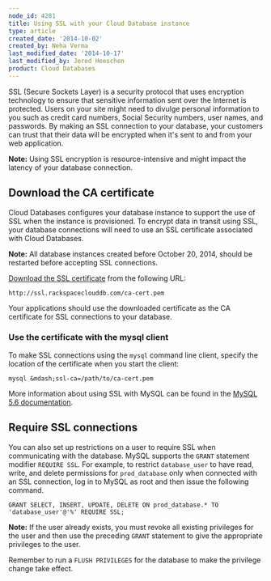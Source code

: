 ```yaml
---
node_id: 4281
title: Using SSL with your Cloud Database instance
type: article
created_date: '2014-10-02'
created_by: Neha Verma
last_modified_date: '2014-10-17'
last_modified_by: Jered Heeschen
product: Cloud Databases
---
```


SSL (Secure Sockets Layer) is a security protocol that uses encryption
technology to ensure that sensitive information sent over the Internet
is protected. Users on your site might need to divulge personal
information to you such as credit card numbers, Social Security numbers,
user names, and passwords. By making an SSL connection to your database,
your customers can trust that their data will be encrypted when it's
sent to and from your web application.

**Note:** Using SSL encryption is resource-intensive and might impact
the latency of your database connection.

Download the CA certificate
---------------------------

Cloud Databases configures your database instance to support the use of
SSL when the instance is provisioned. To encrypt data in transit using
SSL, your database connections will need to use an SSL certificate
associated with Cloud Databases.

**Note:** All database instances created before October 20, 2014, should
be restarted before accepting SSL connections.

[Download the SSL
certificate](http://ssl.rackspaceclouddb.com/ca-cert.pem) from the
following URL:

    http://ssl.rackspaceclouddb.com/ca-cert.pem

Your applications should use the downloaded certificate as the CA
certificate for SSL connections to your database.

### Use the certificate with the mysql client

To make SSL connections using the `mysql` command line client, specify
the location of the certificate when you start the client:

    mysql &mdash;ssl-ca=/path/to/ca-cert.pem

More information about using SSL with MySQL can be found in the [MySQL
5.6
documentation](http://dev.mysql.com/doc/refman/5.6/en/using-ssl-connections.html).

Require SSL connections
-----------------------

You can also set up restrictions on a user to require SSL when
communicating with the database. MySQL supports the `GRANT` statement
modifier `REQUIRE SSL`. For example, to restrict `database_user` to have
read, write, and delete permissions for `prod_database` only when
connected with an SSL connection, log in to MySQL as root and then issue
the following command.

    GRANT SELECT, INSERT, UPDATE, DELETE ON prod_database.* TO 'database_user'@'%' REQUIRE SSL;

**Note:** If the user already exists, you must revoke all existing
privileges for the user and then use the preceding `GRANT` statement to
give the appropriate privileges to the user.

Remember to run a `FLUSH PRIVILEGES` for the database to make the
privilege change take effect.

